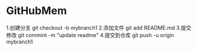 # GitHubMem
1.创建分支
git checkout -b mybranch1 
2.添加文件
git add README.md
3.提交修改
git commint -m "update readme" 
4.提交到仓库
git push -u origin mybranch1 
